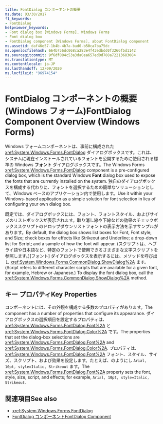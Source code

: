 ```yaml
---
title: FontDialog コンポーネントの概要
ms.date: 03/30/2017
f1_keywords:
- FontDialog
helpviewer_keywords:
- Font dialog box [Windows Forms], Windows Forms
- Font dialog box
- FontDialog component [Windows Forms], about FontDialog component
ms.assetid: daf46e57-1b4b-4b7a-bad0-b50ca7ba75dc
ms.openlocfilehash: 664b756dc068ca283e4f43edbdd0f3266f5d1142
ms.sourcegitcommit: 9f6df084c53a3da0ea657ed0d708a72213683084
ms.translationtype: MT
ms.contentlocale: ja-JP
ms.lasthandoff: 12/09/2020
ms.locfileid: "96974154"
---
```

# <a name="fontdialog-component-overview-windows-forms"></a><span data-ttu-id="b84b8-102">FontDialog コンポーネントの概要 (Windows フォーム)</span><span class="sxs-lookup"><span data-stu-id="b84b8-102">FontDialog Component Overview (Windows Forms)</span></span>
<span data-ttu-id="b84b8-103">Windows フォームコンポーネントは、事前に構成された <xref:System.Windows.Forms.FontDialog> ダイアログボックスです。これは、システムに現在インストールされているフォントを公開するために使用される標準の Windows **フォント** ダイアログボックスです。</span><span class="sxs-lookup"><span data-stu-id="b84b8-103">The Windows Forms <xref:System.Windows.Forms.FontDialog> component is a pre-configured dialog box, which is the standard Windows **Font** dialog box used to expose the fonts that are currently installed on the system.</span></span> <span data-ttu-id="b84b8-104">独自のダイアログボックスを構成する代わりに、フォントを選択するための簡単なソリューションとして、Windows ベースのアプリケーション内で使用します。</span><span class="sxs-lookup"><span data-stu-id="b84b8-104">Use it within your Windows-based application as a simple solution for font selection in lieu of configuring your own dialog box.</span></span>  
  
 <span data-ttu-id="b84b8-105">既定では、ダイアログボックスには、フォント、フォントスタイル、およびサイズのリストボックスが表示されます。取り消し線や下線などの効果のチェックボックススクリプトのドロップダウンリストフォントの表示方法を示すサンプルがあります。</span><span class="sxs-lookup"><span data-stu-id="b84b8-105">By default, the dialog box shows list boxes for Font, Font style, and Size; check boxes for effects like Strikeout and Underline; a drop-down list for Script; and a sample of how the font will appear.</span></span> <span data-ttu-id="b84b8-106">(スクリプトは、ヘブライ語や日本語など、特定のフォントで使用できるさまざまな文字スクリプトを参照します。)[フォント] ダイアログボックスを表示するには、メソッドを呼び出し <xref:System.Windows.Forms.CommonDialog.ShowDialog%2A> ます。</span><span class="sxs-lookup"><span data-stu-id="b84b8-106">(Script refers to different character scripts that are available for a given font, for example, Hebrew or Japanese.) To display the font dialog box, call the <xref:System.Windows.Forms.CommonDialog.ShowDialog%2A> method.</span></span>  
  
## <a name="key-properties"></a><span data-ttu-id="b84b8-107">キー プロパティ</span><span class="sxs-lookup"><span data-stu-id="b84b8-107">Key Properties</span></span>  
 <span data-ttu-id="b84b8-108">コンポーネントには、その外観を構成する多数のプロパティがあります。</span><span class="sxs-lookup"><span data-stu-id="b84b8-108">The component has a number of properties that configure its appearance.</span></span> <span data-ttu-id="b84b8-109">ダイアログボックスの選択項目を設定するプロパティは、 <xref:System.Windows.Forms.FontDialog.Font%2A> と <xref:System.Windows.Forms.FontDialog.Color%2A> です。</span><span class="sxs-lookup"><span data-stu-id="b84b8-109">The properties that set the dialog-box selections are <xref:System.Windows.Forms.FontDialog.Font%2A> and <xref:System.Windows.Forms.FontDialog.Color%2A>.</span></span> <span data-ttu-id="b84b8-110">プロパティは、 <xref:System.Windows.Forms.FontDialog.Font%2A> フォント、スタイル、サイズ、スクリプト、および効果を設定します。たとえば、のようにし `Arial, 10pt, style=Italic, Strikeout` ます。</span><span class="sxs-lookup"><span data-stu-id="b84b8-110">The <xref:System.Windows.Forms.FontDialog.Font%2A> property sets the font, style, size, script, and effects; for example, `Arial, 10pt, style=Italic, Strikeout`.</span></span>  
  
## <a name="see-also"></a><span data-ttu-id="b84b8-111">関連項目</span><span class="sxs-lookup"><span data-stu-id="b84b8-111">See also</span></span>

- <xref:System.Windows.Forms.FontDialog>
- [<span data-ttu-id="b84b8-112">FontDialog コンポーネント</span><span class="sxs-lookup"><span data-stu-id="b84b8-112">FontDialog Component</span></span>](fontdialog-component-windows-forms.md)
